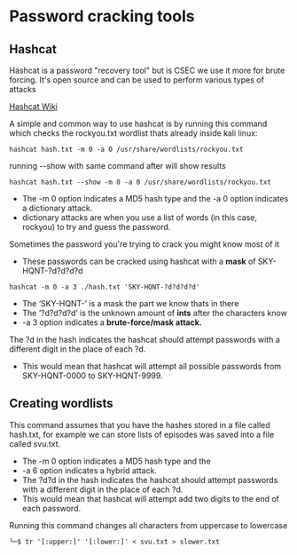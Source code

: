 # Password cracking tools

## Hashcat
Hashcat is a password "recovery tool" but is CSEC we use it more for brute forcing. It's open source and can be used to perform various types of attacks 

<Badge type="info" text="For more info on hashcat click here the wiki!" /> 
<a href="https://hashcat.net/wiki/#specific_attacks">Hashcat Wiki</a> 

A simple and common way to use hashcat is by running this command which checks the rockyou.txt wordlist thats already inside kali linux:

<Badge type="info" text="Btw you might have to use gzip to decompress rockyou.txt (gzip -d rockyou.txt.gz)!" />

```
hashcat hash.txt -m 0 -a 0 /usr/share/wordlists/rockyou.txt 
```
running --show with same command after will show results
```
hashcat hash.txt --show -m 0 -a 0 /usr/share/wordlists/rockyou.txt 
```

* The -m 0 option indicates a MD5 hash type and the -a 0 option indicates a dictionary attack. 
* dictionary attacks are when you use a list of words (in this case, rockyou) to try and guess the password. 

Sometimes the password you're trying to crack you might know most of it

* These passwords can be cracked using hashcat with a **mask** of SKY-HQNT-?d?d?d?d
```
hashcat -m 0 -a 3 ./hash.txt 'SKY-HQNT-?d?d?d?d' 
```

* The ‘SKY-HQNT-’ is a mask the part we know thats in there
* The ‘?d?d?d?d’ is the unknown amount of **ints** after the characters know
* -a 3 option indicates a **brute-force/mask attack.**

The ?d in the hash indicates the hashcat should attempt passwords with a different digit in the place of each ?d.
* This would mean that hashcat will attempt all possible passwords from SKY-HQNT-0000 to SKY-HQNT-9999. 

## Creating wordlists

This command assumes that you have the hashes stored in a file called hash.txt, for example we can store lists of episodes was saved into a file called svu.txt. 
* The -m 0 option indicates a MD5 hash type and the 
* -a 6 option indicates a hybrid attack. 
* The ?d?d in the hash indicates the hashcat should attempt passwords with a different digit in the place of each ?d. 
* This would mean that hashcat will attempt add two digits to the end of each password.
  
Running this command changes all characters from uppercase to lowercase
```
└─$ tr '[:upper:]' '[:lower:]' < svu.txt > slower.txt
```




